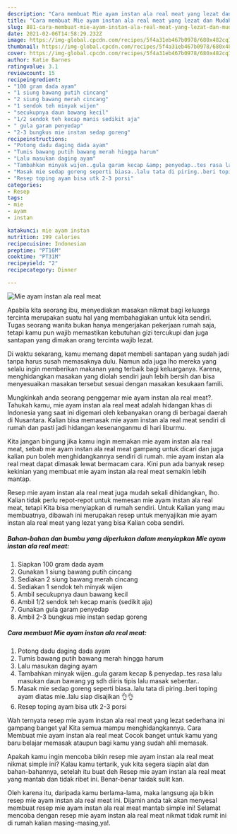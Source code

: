 ```yaml
---
description: "Cara membuat Mie ayam instan ala real meat yang lezat dan Mudah Dibuat"
title: "Cara membuat Mie ayam instan ala real meat yang lezat dan Mudah Dibuat"
slug: 881-cara-membuat-mie-ayam-instan-ala-real-meat-yang-lezat-dan-mudah-dibuat
date: 2021-02-06T14:58:29.232Z
image: https://img-global.cpcdn.com/recipes/5f4a31eb467b0978/680x482cq70/mie-ayam-instan-ala-real-meat-foto-resep-utama.jpg
thumbnail: https://img-global.cpcdn.com/recipes/5f4a31eb467b0978/680x482cq70/mie-ayam-instan-ala-real-meat-foto-resep-utama.jpg
cover: https://img-global.cpcdn.com/recipes/5f4a31eb467b0978/680x482cq70/mie-ayam-instan-ala-real-meat-foto-resep-utama.jpg
author: Katie Barnes
ratingvalue: 3.1
reviewcount: 15
recipeingredient:
- "100 gram dada ayam"
- "1 siung bawang putih cincang"
- "2 siung bawang merah cincang"
- "1 sendok teh minyak wijen"
- "secukupnya daun bawang kecil"
- "1/2 sendok teh kecap manis sedikit aja"
- " gula garam penyedap"
- "2-3 bungkus mie instan sedap goreng"
recipeinstructions:
- "Potong dadu daging dada ayam"
- "Tumis bawang putih bawang merah hingga harum"
- "Lalu masukan daging ayam"
- "Tambahkan minyak wijen..gula garam kecap &amp; penyedap..tes rasa lalu masukan daun bawang yg sdh diiris tipis lalu masak sebentar.."
- "Masak mie sedap goreng seperti biasa..lalu tata di piring..beri toping ayam diatas mie..lalu siap disajikan 👌👌"
- "Resep toping ayam bisa utk 2-3 porsi"
categories:
- Resep
tags:
- mie
- ayam
- instan

katakunci: mie ayam instan 
nutrition: 199 calories
recipecuisine: Indonesian
preptime: "PT16M"
cooktime: "PT31M"
recipeyield: "2"
recipecategory: Dinner

---
```



![Mie ayam instan ala real meat](https://img-global.cpcdn.com/recipes/5f4a31eb467b0978/680x482cq70/mie-ayam-instan-ala-real-meat-foto-resep-utama.jpg)

Apabila kita seorang ibu, menyediakan masakan nikmat bagi keluarga tercinta merupakan suatu hal yang membahagiakan untuk kita sendiri. Tugas seorang  wanita bukan hanya mengerjakan pekerjaan rumah saja, tetapi kamu pun wajib memastikan kebutuhan gizi tercukupi dan juga santapan yang dimakan orang tercinta wajib lezat.

Di waktu  sekarang, kamu memang dapat membeli santapan yang sudah jadi tanpa harus susah memasaknya dulu. Namun ada juga lho mereka yang selalu ingin memberikan makanan yang terbaik bagi keluarganya. Karena, menghidangkan masakan yang diolah sendiri jauh lebih bersih dan bisa menyesuaikan masakan tersebut sesuai dengan masakan kesukaan famili. 



Mungkinkah anda seorang penggemar mie ayam instan ala real meat?. Tahukah kamu, mie ayam instan ala real meat adalah hidangan khas di Indonesia yang saat ini digemari oleh kebanyakan orang di berbagai daerah di Nusantara. Kalian bisa memasak mie ayam instan ala real meat sendiri di rumah dan pasti jadi hidangan kesenanganmu di hari liburmu.

Kita jangan bingung jika kamu ingin memakan mie ayam instan ala real meat, sebab mie ayam instan ala real meat gampang untuk dicari dan juga kalian pun boleh menghidangkannya sendiri di rumah. mie ayam instan ala real meat dapat dimasak lewat bermacam cara. Kini pun ada banyak resep kekinian yang membuat mie ayam instan ala real meat semakin lebih mantap.

Resep mie ayam instan ala real meat juga mudah sekali dihidangkan, lho. Kalian tidak perlu repot-repot untuk memesan mie ayam instan ala real meat, tetapi Kita bisa menyiapkan di rumah sendiri. Untuk Kalian yang mau membuatnya, dibawah ini merupakan resep untuk menyajikan mie ayam instan ala real meat yang lezat yang bisa Kalian coba sendiri.

<!--inarticleads1-->

##### Bahan-bahan dan bumbu yang diperlukan dalam menyiapkan Mie ayam instan ala real meat:

1. Siapkan 100 gram dada ayam
1. Gunakan 1 siung bawang putih cincang
1. Sediakan 2 siung bawang merah cincang
1. Sediakan 1 sendok teh minyak wijen
1. Ambil secukupnya daun bawang kecil
1. Ambil 1/2 sendok teh kecap manis (sedikit aja)
1. Gunakan  gula garam penyedap
1. Ambil 2-3 bungkus mie instan sedap goreng




<!--inarticleads2-->

##### Cara membuat Mie ayam instan ala real meat:

1. Potong dadu daging dada ayam
1. Tumis bawang putih bawang merah hingga harum
1. Lalu masukan daging ayam
1. Tambahkan minyak wijen..gula garam kecap &amp; penyedap..tes rasa lalu masukan daun bawang yg sdh diiris tipis lalu masak sebentar..
1. Masak mie sedap goreng seperti biasa..lalu tata di piring..beri toping ayam diatas mie..lalu siap disajikan 👌👌
1. Resep toping ayam bisa utk 2-3 porsi




Wah ternyata resep mie ayam instan ala real meat yang lezat sederhana ini gampang banget ya! Kita semua mampu menghidangkannya. Cara Membuat mie ayam instan ala real meat Cocok banget untuk kamu yang baru belajar memasak ataupun bagi kamu yang sudah ahli memasak.

Apakah kamu ingin mencoba bikin resep mie ayam instan ala real meat nikmat simple ini? Kalau kamu tertarik, yuk kita segera siapin alat dan bahan-bahannya, setelah itu buat deh Resep mie ayam instan ala real meat yang mantab dan tidak ribet ini. Benar-benar taidak sulit kan. 

Oleh karena itu, daripada kamu berlama-lama, maka langsung aja bikin resep mie ayam instan ala real meat ini. Dijamin anda tak akan menyesal membuat resep mie ayam instan ala real meat mantab simple ini! Selamat mencoba dengan resep mie ayam instan ala real meat nikmat tidak rumit ini di rumah kalian masing-masing,ya!.

